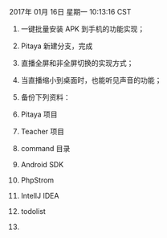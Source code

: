 

2017年 01月 16日 星期一 10:13:16 CST

1. 一键批量安装 APK 到手机的功能实现；
2. Pitaya 新建分支，完成
  1. 直播全屏和非全屏切换的实现方式；
  2. 当直播缩小到桌面时，也能听见声音的功能；

3. 备份下列资料：
  1. Pitaya 项目
  2. Teacher 项目
  3. command 目录
  4. Android SDK
  5. PhpStrom
  6. IntellJ IDEA
  7. todolist
  8. 
  
